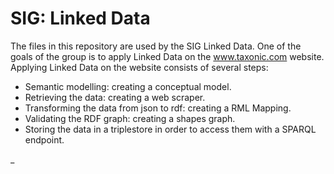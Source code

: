# SIG: Linked Data

The files in this repository are used by the SIG Linked Data. One of the goals of the group is to apply Linked Data on the www.taxonic.com website. Applying Linked Data on the website consists of several steps:
  + Semantic modelling: creating a conceptual model.
  + Retrieving the data: creating a web scraper.
  + Transforming the data from json to rdf: creating a RML Mapping.
  + Validating the RDF graph: creating a shapes graph.
  + Storing the data in a triplestore in order to access them with a SPARQL endpoint.
  
_
